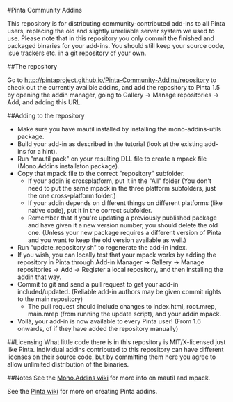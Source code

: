 #Pinta Community Addins

This repository is for distributing community-contributed add-ins to all Pinta users, replacing the old and slightly unreliable server system we used to use. Please note that in this repository you only commit the finished and packaged binaries for your add-ins. You should still keep your source code, isue trackers etc. in a git repository of your own.

##The repository

Go to http://pintaproject.github.io/Pinta-Community-Addins/repository to check out the currently availble addins, and add the repository to Pinta 1.5 by opening the addin manager, going to Gallery -> Manage repositories -> Add, and adding this URL.

##Adding to the repository

- Make sure you have mautil installed by installing the mono-addins-utils package.
- Build your add-in as described in the tutorial (look at the existing add-ins for a hint).
- Run "mautil pack" on your resulting DLL file to create a mpack file (Mono.Addins installaton package).
- Copy that mpack file to the correct "repository" subfolder.
  - If your addin is crossplatform, put it in the "All" folder (You don't need to put the same mpack in the three platform subfolders, just the one cross-platform folder.)
  - If your addin depends on different things on different platforms (like native code), put it in the correct subfolder.
  - Remember that if you're updating a previously published package and have given it a new version number, you should delete the old one. (Unless your new package requires a different version of Pinta and you want to keep the old version available as well.)
- Run "update_repository.sh" to regenerate the add-in index.
- If you wish, you can locally test that your mpack works by adding the repository in Pinta through Add-in Manager -> Gallery -> Manage repositories -> Add -> Register a local repository, and then installing the addin that way.
- Commit to git and send a pull request to get your add-in included/updated. (Reliable add-in authors may be given commit rights to the main repository)
  - The pull request should include changes to index.html, root.mrep, main.mrep (from running the update script), and your addin mpack.
- Voilà, your add-in is now available to every Pinta user! (From 1.6 onwards, of if they have added the repository manually)

##Licensing
What little code there is in this repository is MIT/X-licensed just like Pinta. Individual addins contributed to this repository can have different licenses on their source code, but by committing them here you agree to allow unlimited distribution of the binaries.

##Notes
See the [Mono.Addins wiki](https://monoaddins.codeplex.com/wikipage?title=Creating%20and%20Managing%20Add-in%20Packages) for more info on mautil and mpack.

See the [Pinta wiki](https://github.com/PintaProject/Pinta/wiki) for more on creating Pinta addins.

